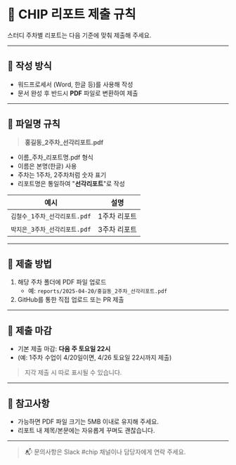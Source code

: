# 📄 CHIP 리포트 제출 규칙

스터디 주차별 리포트는 다음 기준에 맞춰 제출해 주세요.

---

## 📝 작성 방식

- 워드프로세서 (Word, 한글 등)를 사용해 작성
- 문서 완성 후 반드시 **PDF** 파일로 변환하여 제출

---

## 📂 파일명 규칙

> **홍길동_2주차_선각리포트.pdf**

- 이름_주차_리포트명.pdf 형식
- 이름은 본명(한글) 사용
- 주차는 1주차, 2주차처럼 숫자 표기
- 리포트명은 통일하여 "**선각리포트**"로 작성

| 예시 | 설명 |
|-----|------|
| `김철수_1주차_선각리포트.pdf` | 1주차 리포트 |
| `박지은_3주차_선각리포트.pdf` | 3주차 리포트 |

---

## 📅 제출 방법

1. 해당 주차 폴더에 PDF 파일 업로드
   - 예: `reports/2025-04-20/홍길동_2주차_선각리포트.pdf`
2. GitHub를 통한 직접 업로드 또는 PR 제출

---

## 📆 제출 마감

- 기본 제출 마감: **다음 주 토요일 22시**
- (예: 1주차 수업이 4/20일이면, 4/26 토요일 22시까지 제출)

> 지각 제출 시 따로 표시될 수 있습니다.

---

## 🧠 참고사항

- 가능하면 PDF 파일 크기는 5MB 이내로 유지해 주세요.
- 리포트 내 제목/본문에는 자유롭게 꾸며도 괜찮습니다.

---

> 📬 문의사항은 Slack #chip 채널이나 담당자에게 연락 주세요.
